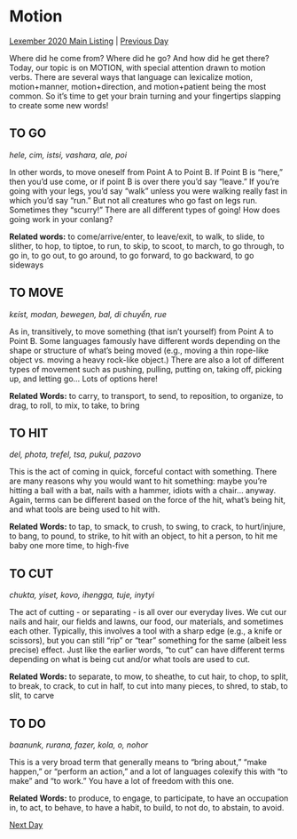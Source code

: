 # Motion
[Lexember 2020 Main Listing](_prompts/r-conlangs/lexember/2020/toc_lex20.md) | [Previous Day](_prompts/r-conlangs/lexember/2020/prompts/w2/13.md)

Where did he come from? Where did he go? And how did he get there? Today, our topic is on MOTION, with special attention drawn to motion verbs. There are several ways that language can lexicalize motion, motion+manner, motion+direction, and motion+patient being the most common. So it’s time to get your brain turning and your fingertips slapping to create some new words!

## TO GO

_hele, cim, istsi, vashara, ale, poi_

In other words, to move oneself from Point A to Point B. If Point B is “here,” then you’d use come, or if point B is over there you’d say “leave.” If you’re going with your legs, you’d say “walk” unless you were walking really fast in which you’d say “run.” But not all creatures who go fast on legs run. Sometimes they “scurry!” There are all different types of going! How does going work in your conlang?

**Related words:** to come/arrive/enter, to leave/exit, to walk, to slide, to slither, to hop, to tiptoe, to run, to skip, to scoot, to march, to go through, to go in, to go out, to go around, to go forward, to go backward, to go sideways

## TO MOVE

_kɛíst, modan, bewegen, bal, di chuyển, rue_

As in, transitively, to move something (that isn’t yourself) from Point A to Point B. Some languages famously have different words depending on the shape or structure of what’s being moved (e.g., moving a thin rope-like object vs. moving a heavy rock-like object.) There are also a lot of different types of movement such as pushing, pulling, putting on, taking off, picking up, and letting go… Lots of options here!

**Related Words:** to carry, to transport, to send, to reposition, to organize, to drag, to roll, to mix, to take, to bring

## TO HIT

_del, phota, trefel, tsa, pukul, pazovo_

This is the act of coming in quick, forceful contact with something. There are many reasons why you would want to hit something: maybe you’re hitting a ball with a bat, nails with a hammer, idiots with a chair… anyway. Again, terms can be different based on the force of the hit, what’s being hit, and what tools are being used to hit with.

**Related Words:** to tap, to smack, to crush, to swing, to crack, to hurt/injure, to bang, to pound, to strike, to hit with an object, to hit a person, to hit me baby one more time, to high-five

## TO CUT

_chukta, yiset, kovo, ihengga, tuje, inytyi_

The act of cutting - or separating - is all over our everyday lives. We cut our nails and hair, our fields and lawns, our food, our materials, and sometimes each other. Typically, this involves a tool with a sharp edge (e.g., a knife or scissors), but you can still “rip” or “tear” something for the same (albeit less precise) effect. Just like the earlier words, “to cut” can have different terms depending on what is being cut and/or what tools are used to cut.

**Related Words:** to separate, to mow, to sheathe, to cut hair, to chop, to split, to break, to crack, to cut in half, to cut into many pieces, to shred, to stab, to slit, to carve

## TO DO

_baanunk, rurana, fazer, kola, o, nohor_

This is a very broad term that generally means to “bring about,” “make happen,” or “perform an action,” and a lot of languages colexify this with “to make” and “to work.” You have a lot of freedom with this one.

**Related Words:** to produce, to engage, to participate, to have an occupation in, to act, to behave, to have a habit, to build, to not do, to abstain, to avoid.

[Next Day](_prompts/r-conlangs/lexember/2020/prompts/w3/15.md)
